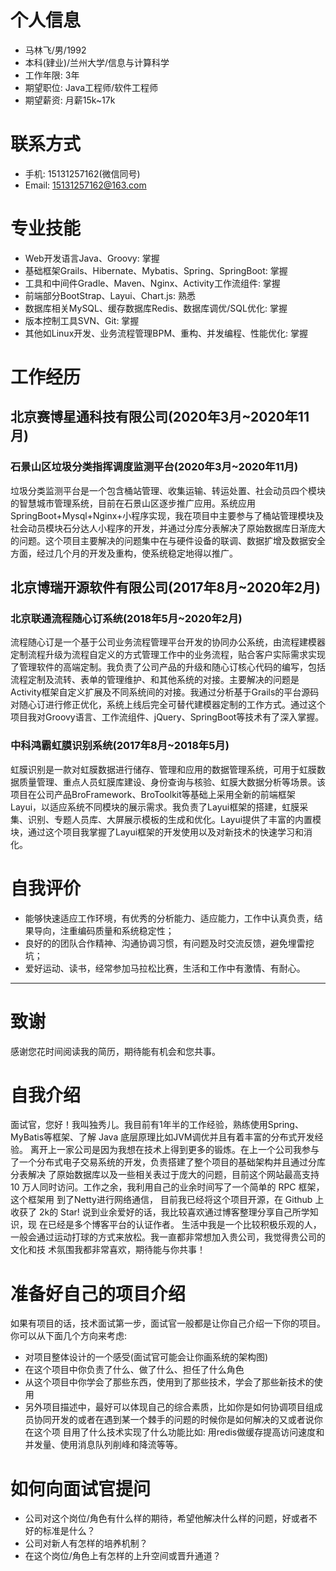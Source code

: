 # 个人信息

- 马林飞/男/1992 
- 本科(肄业)/兰州大学/信息与计算科学 
- 工作年限: 3年
- 期望职位: Java工程师/软件工程师
- 期望薪资: 月薪15k~17k


# 联系方式

- 手机: 15131257162(微信同号)
- Email: 15131257162@163.com

# 专业技能

- Web开发语言Java、Groovy: 掌握
- 基础框架Grails、Hibernate、Mybatis、Spring、SpringBoot: 掌握
- 工具和中间件Gradle、Maven、Nginx、Activity工作流组件: 掌握
- 前端部分BootStrap、Layui、Chart.js: 熟悉
- 数据库相关MySQL、缓存数据库Redis、数据库调优/SQL优化: 掌握
- 版本控制工具SVN、Git: 掌握
- 其他如Linux开发、业务流程管理BPM、重构、并发编程、性能优化: 掌握

# 工作经历

## 北京赛博星通科技有限公司(2020年3月~2020年11月)
### 石景山区垃圾分类指挥调度监测平台(2020年3月~2020年11月)
垃圾分类监测平台是一个包含桶站管理、收集运输、转运处置、社会动员四个模块的智慧城市管理系统，目前在石景山区逐步推广应用。系统应用SpringBoot+Mysql+Nginx+小程序实现，我在项目中主要参与了桶站管理模块及社会动员模块石分达人小程序的开发，并通过分库分表解决了原始数据库日渐庞大的问题。这个项目主要解决的问题集中在与硬件设备的联调、数据扩增及数据安全方面，经过几个月的开发及重构，使系统稳定地得以推广。

## 北京博瑞开源软件有限公司(2017年8月~2020年2月)
### 北京联通流程随心订系统(2018年5月~2020年2月)
流程随心订是一个基于公司业务流程管理平台开发的协同办公系统，由流程建模器定制流程升级为流程自定义的方式管理工作中的业务流程，贴合客户实际需求实现了管理软件的高端定制。我负责了公司产品的升级和随心订核心代码的编写，包括流程定制及流转、表单的管理维护、和其他系统的对接。主要解决的问题是Activity框架自定义扩展及不同系统间的对接。我通过分析基于Grails的平台源码对随心订进行修正优化，系统上线后完全可替代建模器定制的工作方式。通过这个项目我对Groovy语言、工作流组件、jQuery、SpringBoot等技术有了深入掌握。

### 中科鸿霸虹膜识别系统(2017年8月~2018年5月)
虹膜识别是一款对虹膜数据进行储存、管理和应用的数据管理系统，可用于虹膜数据质量管理、重点人员虹膜库建设、身份查询与核验、虹膜大数据分析等场景。该项目在公司产品BroFramework、BroToolkit等基础上采用全新的前端框架Layui，以适应系统不同模块的展示需求。我负责了Layui框架的搭建，虹膜采集、识别、专题人员库、大屏展示模板的生成和优化。Layui提供了丰富的内置模块，通过这个项目我掌握了Layui框架的开发使用以及对新技术的快速学习和消化。

# 自我评价
- 能够快速适应工作环境，有优秀的分析能力、适应能力，工作中认真负责，结果导向，注重编码质量和系统稳定性；
- 良好的的团队合作精神、沟通协调习惯，有问题及时交流反馈，避免埋雷挖坑；
- 爱好运动、读书，经常参加马拉松比赛，生活和工作中有激情、有耐心。

---      
# 致谢
感谢您花时间阅读我的简历，期待能有机会和您共事。
      
      

# 自我介绍
面试官，您好！我叫独秀儿。我目前有1年半的工作经验，熟练使用Spring、MyBatis等框架、了解 Java 底层原理比如JVM调优并且有着丰富的分布式开发经验。
离开上一家公司是因为我想在技术上得到更多的锻炼。在上一个公司我参与了一个分布式电子交易系统的开发，负责搭建了整个项目的基础架构并且通过分库分表解决
了原始数据库以及一些相关表过于庞大的问题，目前这个网站最高支持 10 万人同时访问。工作之余，我利用自己的业余时间写了一个简单的 RPC 框架，这个框架用
到了Netty进行网络通信， 目前我已经将这个项目开源，在 Github 上收获了 2k的 Star! 说到业余爱好的话，我比较喜欢通过博客整理分享自己所学知识，现
在已经是多个博客平台的认证作者。 生活中我是一个比较积极乐观的人，一般会通过运动打球的方式来放松。我一直都非常想加入贵公司，我觉得贵公司的文化和技
术氛围我都非常喜欢，期待能与你共事！

# 准备好自己的项目介绍
如果有项目的话，技术面试第一步，面试官一般都是让你自己介绍一下你的项目。你可以从下面几个方向来考虑: 
- 对项目整体设计的一个感受(面试官可能会让你画系统的架构图)
- 在这个项目中你负责了什么、做了什么、担任了什么角色
- 从这个项目中你学会了那些东西，使用到了那些技术，学会了那些新技术的使用
- 另外项目描述中，最好可以体现自己的综合素质，比如你是如何协调项目组成员协同开发的或者在遇到某一个棘手的问题的时候你是如何解决的又或者说你在这个项
目用了什么技术实现了什么功能比如: 用redis做缓存提高访问速度和并发量、使用消息队列削峰和降流等等。

# 如何向面试官提问
- 公司对这个岗位/角色有什么样的期待，希望他解决什么样的问题，好或者不好的标准是什么？
- 公司对新人有怎样的培养机制？
- 在这个岗位/角色上有怎样的上升空间或晋升通道？